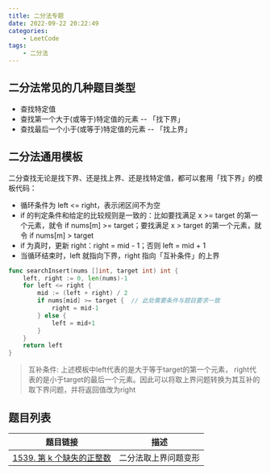 ```yaml
---
title: 二分法专题
date: 2022-09-22 20:22:49
categories: 
    - LeetCode
tags: 
    - 二分法
---
```


## 二分法常见的几种题目类型
* 查找特定值
* 查找第一个大于(或等于)特定值的元素  -- 「找下界」
* 查找最后一个小于(或等于)特定值的元素 -- 「找上界」

## 二分法通用模板
二分查找无论是找下界、还是找上界、还是找特定值，都可以套用「找下界」的模板代码：

* 循环条件为 left <= right，表示闭区间不为空
* if 的判定条件和给定的比较规则是一致的：比如要找满足 x >= target 的第一个元素，就令 if nums[m] >= target；要找满足 x > target 的第一个元素，就令 if nums[m] > target
* if 为真时，更新 right：right = mid - 1；否则 left = mid + 1
* 当循环结束时，left 就指向下界，right 指向「互补条件」的上界

```go
func searchInsert(nums []int, target int) int {
    left, right := 0, len(nums)-1
    for left <= right {
        mid := (left + right) / 2
        if nums[mid] >= target {  // 此处需要条件与题目要求一致
            right = mid-1
        } else {
            left = mid+1
        }
    }
    return left
}
```

> 互补条件: 上述模板中left代表的是大于等于target的第一个元素， right代表的是小于target的最后一个元素。因此可以将取上界问题转换为其互补的取下界问题，并将返回值改为right

## 题目列表
|题目链接	|描述 |
| ----------- | ----------- |
|[1539. 第 k 个缺失的正整数](https://leetcode.cn/problems/kth-missing-positive-number/)| 二分法取上界问题变形 |